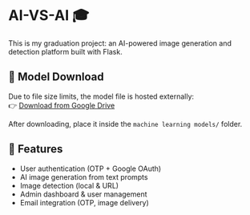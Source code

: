 # AI-VS-AI 🎓

This is my graduation project: an AI-powered image generation and detection platform built with Flask.

## 🔗 Model Download

Due to file size limits, the model file is hosted externally:  
👉 [Download from Google Drive](https://drive.google.com/file/d/12Ij3xEF8VvEW0vfuMB29RAFHZcn9t5RR/view?usp=drive_link)

After downloading, place it inside the `machine learning models/` folder.

## 🚀 Features

- User authentication (OTP + Google OAuth)
- AI image generation from text prompts
- Image detection (local & URL)
- Admin dashboard & user management
- Email integration (OTP, image delivery)
